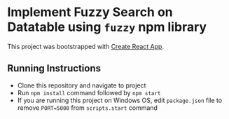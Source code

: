 # Implement Fuzzy Search on Datatable using `fuzzy` npm library #
This project was bootstrapped with [Create React App](https://github.com/facebook/create-react-app).

## Running Instructions
* Clone this repository and navigate to project
* Run `npm install` command followed by `npm start`
* If you are running this project on Windows OS, edit `package.json` file to remove `PORT=5000` from `scripts.start` command
